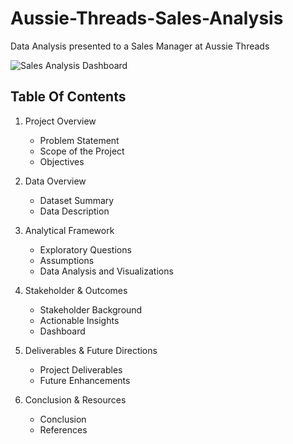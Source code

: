 # Aussie-Threads-Sales-Analysis
Data Analysis presented to a Sales Manager at Aussie Threads

![Sales Analysis Dashboard](https://github.com/user-attachments/assets/1a4daf09-45cb-47c0-88f4-5f2111009836)

## Table Of Contents

1. Project Overview
   - Problem Statement
   - Scope of the Project
   - Objectives

2. Data Overview
   - Dataset Summary
   - Data Description

3. Analytical Framework
   - Exploratory Questions
   - Assumptions
   - Data Analysis and Visualizations

4. Stakeholder & Outcomes
   - Stakeholder Background
   - Actionable Insights
   - Dashboard

5. Deliverables & Future Directions
   - Project Deliverables
   - Future Enhancements

6. Conclusion & Resources
   - Conclusion
   - References
